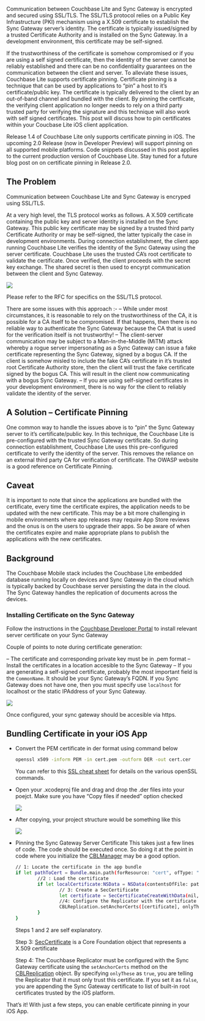 ---
---

Communication between Couchbase Lite and Sync Gateway is encrypted and secured using SSL/TLS. The SSL/TLS protocol relies on a Public Key Infrastructure (PKI) mechanism using a X.509 certificate to establish the Sync Gateway server’s identity. The certificate is typically issued/signed by a trusted Certificate Authority and is installed on the Sync Gateway. In a development environment, this certificate may be self-signed.

If the trustworthiness of the certificate is somehow compromised or if you are using a self signed certificate, then the identity of the server cannot be reliably established and there can be no confidentiality guarantees on the communication between the client and server.
To alleviate these issues, Couchbase Lite supports certificate pinning. Certificate pinning is a technique that can be used by applications to “pin” a host to it’s certificate/public key. The certificate is typically delivered to the client by an out-of-band channel and bundled with the client. By pinning the certficate, the verifying client application no longer needs to rely on a third party trusted party for verifying the signature and this technique will also work with self signed certificates.
This post will discuss how to pin certificates within your Coucbase Lite iOS client application.


Release 1.4 of Couchbase Lite only supports certificate pinning in iOS. The upcoming 2.0 Release (now in Developer Preview) will support pinning on all supported mobile platforms. Code snippets discussed in this post applies to the current production version of Couchbase Lite. Stay tuned for a future blog post on on certificate pinning in Release 2.0.

## The Problem

Communication between Couchbase Lite and Sync Gateway is encryped using SSL/TLS.

At a very high level, the TLS protocol works as follows.
A X.509 certificate containing the public key and server identity is installed on the Sync Gateway. This public key certificate may be signed by a trusted third party Certificate Authority or may be self-signed, the latter typically the case in development environments.
During connection establishment, the client app running Couchbase Lite verifies the identity of the Sync Gateway using the server certificate. Couchbase Lite uses the trusted CA’s root certificate to validate the certificate. Once verified, the client proceeds with the secret key exchange. The shared secret is then used to encyrpt communication between the client and Sync Gateway.

![](img/tls.png)

Please refer to the RFC for specifics on the SSL/TLS protocol.

There are some issues with this approach :-
– While under most circumstances, it is reasonable to rely on the trustworthiness of the CA, it is possible for a CA itself to be compromised. If that happens, then there is no reliable way to authenticate the Sync Gateway because the CA that is used for the verification itself is not trustworthy!
– The client-server communication may be subject to a Man-in-the-Middle (MiTM) attack whereby a rogue server impersonating as a Sync Gateway can issue a fake certificate representing the Sync Gateway, signed by a bogus CA. If the client is somehow misled to include the fake CA’s certificate in it’s trusted root Certificate Authority store, then the client will trust the fake certificate signed by the bogus CA. This will result in the client now communicating with a bogus Sync Gateway.
– If you are using self-signed certificates in your development environment, there is no way for the client to reliably validate the identity of the server.

## A Solution – Certificate Pinning

One common way to handle the issues above is to “pin” the Sync Gateway server to it’s certificate/public key. In this technique, the Couchbase Lite is pre-configured with the trusted Sync Gateway certificate. So during connection establishment, Couchbase Lite uses this pre-configured certificate to verify the identity of the server. This removes the reliance on an external third party CA for verification of certificate.
The OWASP website is a good reference on Certificate Pinning.

## Caveat

It is important to note that since the applications are bundled with the certificate, every time the certificate expires, the application needs to be updated with the new certificate. This may be a bit more challenging in mobile environments where app releases may require App Store reviews and the onus is on the users to upgrade their apps. So be aware of when the certificates expire and make appropriate plans to publish the applications with the new certificates.

## Background

The Couchbase Mobile stack includes the Couchbase Lite embedded database running locally on devices and Sync Gateway in the cloud which is typically backed by Couchbase server persisting the data in the cloud. The Sync Gateway handles the replication of documents across the devices.

### Installing Certificate on the Sync Gateway

Follow the instructions in the [Couchbase Developer Portal](../../../current/guides/sync-gateway/configuring-ssl/index.html) to install relevant server certificate on your Sync Gateway

Couple of points to note during certificate generation:

– The certificate and corresponding private key must be in .pem format
– Install the certificates in a location accesible to the Sync Gateway
– If you are generating a self-signed certificate, probably the most important field is the `CommonName`. It should be your Sync Gateway’s FQDN. If you Sync Gateway does not have one, then you must specify use `localhost` for localhost or the static IPAddress of your Sync Gateway.

![](img/selfsignedcert.png)

Once configured, your sync gateway should be accesible via https.

## Bundling Certificate in your iOS App

- Convert the PEM certificate in der format using command below

	```bash
	openssl x509 -inform PEM -in cert.pem -outform DER -out cert.cer
	```

	You can refer to this [SSL cheat sheet](https://www.sslshopper.com/article-most-common-openssl-commands.html) for details on the various openSSL commands.

- Open your .xcodeproj file and drag and drop the .der files into your poejct. Make sure you have “Copy files if needed” option checked

	![](img/copycert.png)

- After copying, your project structure would be something like this

	![](img/certadded.png)

- Pinning the Sync Gateway Server Certificate
  This takes just a few lines of code. The code should be executed once. So doing it at the point in code where you initialize the [CBLManager](https://developer.couchbase.com/documentation/mobile/1.4/references/couchbase-lite/couchbase-lite/manager/manager/index.html) may be a good option.
	
	```bash
	// 1: Locate the certificate in the app bundle
	if let pathToCert = Bundle.main.path(forResource: "cert", ofType: "cer") {
			//2 : Load the certificate
			if let localCertificate:NSData = NSData(contentsOfFile: pathToCert) {
					// 3: Create a SecCertificate
					let certificate = SecCertificateCreateWithData(nil, localCertificate)
					//4: Configure the Replicator with the certificate
					CBLReplication.setAnchorCerts([certificate], onlyThese: true)
			}
	}
	```

	Steps 1 and 2 are self explanatory.

	Step 3: [SecCertificate](https://developer.apple.com/documentation/security/seccertificate) is a Core Foundation object that represents a X.509 certificate

	Step 4: The Couchbase Replicator must be configured with the Sync Gateway certificate using the `setAnchorCerts` method on the [CBLReplication](https://developer.couchbase.com/documentation/mobile/1.4/references/couchbase-lite/couchbase-lite/replication/replication/index.html) object. By specifying `onlyThese` as `true`, you are telling the Replicator that it must only trust this certificate. If you set it as `false`, you are appending the Sync Gateway certificate to list of built-in root certificates trusted by the iOS platform.

That’s it! With just a few steps, you can enable certificate pinning in your iOS App.